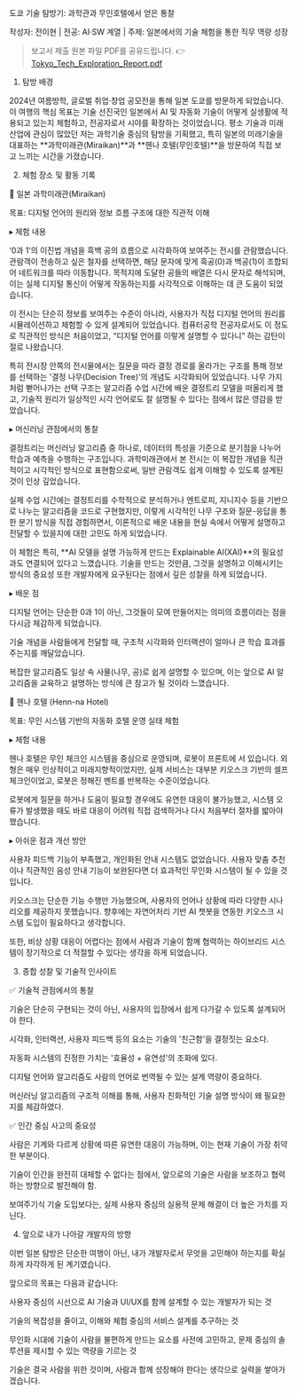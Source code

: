 도쿄 기술 탐방기: 과학관과 무인호텔에서 얻은 통찰

작성자: 전이현 | 전공: AI·SW 계열 | 주제: 일본에서의 기술 체험을 통한 직무 역량 성장

> 보고서 제출 원본 파일  PDF를 공유드립니다.
👉 [Tokyo_Tech_Exploration_Report.pdf](./japan1.pdf)

1. 탐방 배경

2024년 여름방학, 글로벌 취업·창업 공모전을 통해 일본 도쿄를 방문하게 되었습니다. 이 여행의 핵심 목표는 기술 선진국인 일본에서 AI 및 자동화 기술이 어떻게 실생활에 적용되고 있는지 체험하고, 전공자로서 시야를 확장하는 것이었습니다. 평소 기술과 미래 산업에 관심이 많았던 저는 과학기술 중심의 탐방을 기획했고, 특히 일본의 미래기술을 대표하는 **과학미래관(Miraikan)**과 **헨나 호텔(무인호텔)**을 방문하여 직접 보고 느끼는 시간을 가졌습니다.

2. 체험 장소 및 활동 기록

📍 일본 과학미래관(Miraikan)

목표: 디지털 언어의 원리와 정보 흐름 구조에 대한 직관적 이해

▸ 체험 내용

‘0과 1’의 이진법 개념을 흑백 공의 흐름으로 시각화하여 보여주는 전시를 관람했습니다. 관람객이 전송하고 싶은 철자를 선택하면, 해당 문자에 맞게 흑공(0)과 백공(1)이 조합되어 네트워크를 따라 이동합니다. 목적지에 도달한 공들의 배열은 다시 문자로 해석되며, 이는 실제 디지털 통신이 어떻게 작동하는지를 시각적으로 이해하는 데 큰 도움이 되었습니다.

이 전시는 단순히 정보를 보여주는 수준이 아니라, 사용자가 직접 디지털 언어의 원리를 시뮬레이션하고 체험할 수 있게 설계되어 있었습니다. 컴퓨터공학 전공자로서도 이 정도로 직관적인 방식은 처음이었고, “디지털 언어를 이렇게 설명할 수 있다니” 하는 감탄이 절로 나왔습니다.

특히 전시장 안쪽의 전시물에서는 질문을 따라 결정 경로를 올라가는 구조를 통해 정보를 선택하는 '결정 나무(Decision Tree)'의 개념도 시각화되어 있었습니다. 나무 가지처럼 뻗어나가는 선택 구조는 알고리즘 수업 시간에 배운 결정트리 모델을 떠올리게 했고, 기술적 원리가 일상적인 시각 언어로도 잘 설명될 수 있다는 점에서 많은 영감을 받았습니다.

▸ 머신러닝 관점에서의 통찰

결정트리는 머신러닝 알고리즘 중 하나로, 데이터의 특성을 기준으로 분기점을 나누어 학습과 예측을 수행하는 구조입니다. 과학미래관에서 본 전시는 이 복잡한 개념을 직관적이고 시각적인 방식으로 표현함으로써, 일반 관람객도 쉽게 이해할 수 있도록 설계된 것이 인상 깊었습니다.

실제 수업 시간에는 결정트리를 수학적으로 분석하거나 엔트로피, 지니지수 등을 기반으로 나누는 알고리즘을 코드로 구현했지만, 이렇게 시각적인 나무 구조와 질문-응답을 통한 분기 방식을 직접 경험하면서, 이론적으로 배운 내용을 현실 속에서 어떻게 설명하고 전달할 수 있을지에 대한 고민도 하게 되었습니다.

이 체험은 특히, **AI 모델을 설명 가능하게 만드는 Explainable AI(XAI)**의 필요성과도 연결되어 있다고 느꼈습니다. 기술을 만드는 것만큼, 그것을 설명하고 이해시키는 방식의 중요성 또한 개발자에게 요구된다는 점에서 깊은 성찰을 하게 되었습니다.

▸ 배운 점

디지털 언어는 단순한 0과 1이 아닌, 그것들이 모여 만들어지는 의미의 흐름이라는 점을 다시금 체감하게 되었습니다.

기술 개념을 사람들에게 전달할 때, 구조적 시각화와 인터랙션이 얼마나 큰 학습 효과를 주는지를 깨달았습니다.

복잡한 알고리즘도 일상 속 사물(나무, 공)로 쉽게 설명할 수 있으며, 이는 앞으로 AI 알고리즘을 교육하고 설명하는 방식에 큰 참고가 될 것이라 느꼈습니다.

📍 헨나 호텔 (Henn-na Hotel)

목표: 무인 시스템 기반의 자동화 호텔 운영 실태 체험

▸ 체험 내용

헨나 호텔은 무인 체크인 시스템을 중심으로 운영되며, 로봇이 프론트에 서 있습니다. 외형은 매우 인상적이고 미래지향적이었지만, 실제 서비스는 대부분 키오스크 기반의 셀프 체크인이었고, 로봇은 정해진 멘트를 반복하는 수준이었습니다.

로봇에게 질문을 하거나 도움이 필요할 경우에도 유연한 대응이 불가능했고, 시스템 오류가 발생했을 때도 바로 대응이 어려워 직접 검색하거나 다시 처음부터 절차를 밟아야 했습니다.

▸ 아쉬운 점과 개선 방안

사용자 피드백 기능이 부족했고, 개인화된 안내 시스템도 없었습니다. 사용자 맞춤 추천이나 직관적인 음성 안내 기능이 보완된다면 더 효과적인 무인화 시스템이 될 수 있을 것입니다.

키오스크는 단순한 기능 수행만 가능했으며, 사용자의 언어나 상황에 따라 다양한 시나리오를 제공하지 못했습니다. 향후에는 자연어처리 기반 AI 챗봇을 연동한 키오스크 시스템 도입이 필요하다고 생각합니다.

또한, 비상 상황 대응이 어렵다는 점에서 사람과 기술이 함께 협력하는 하이브리드 시스템이 장기적으로 더 적절할 수 있다는 생각을 하게 되었습니다.

3. 종합 성찰 및 기술적 인사이트

✅ 기술적 관점에서의 통찰

기술은 단순히 구현되는 것이 아닌, 사용자의 입장에서 쉽게 다가갈 수 있도록 설계되어야 한다.

시각화, 인터랙션, 사용자 피드백 등의 요소는 기술의 '친근함'을 결정짓는 요소다.

자동화 시스템의 진정한 가치는 '효율성 + 유연성'의 조화에 있다.

디지털 언어와 알고리즘도 사람의 언어로 번역될 수 있는 설계 역량이 중요하다.

머신러닝 알고리즘의 구조적 이해를 통해, 사용자 친화적인 기술 설명 방식이 왜 필요한지를 체감하였다.

✅ 인간 중심 사고의 중요성

사람은 기계와 다르게 상황에 따른 유연한 대응이 가능하며, 이는 현재 기술이 가장 취약한 부분이다.

기술이 인간을 완전히 대체할 수 없다는 점에서, 앞으로의 기술은 사람을 보조하고 협력하는 방향으로 발전해야 함.

보여주기식 기술 도입보다는, 실제 사용자 중심의 실용적 문제 해결이 더 높은 가치를 지닌다.

4. 앞으로 내가 나아갈 개발자의 방향

이번 일본 탐방은 단순한 여행이 아닌, 내가 개발자로서 무엇을 고민해야 하는지를 확실하게 자각하게 된 계기였습니다.

앞으로의 목표는 다음과 같습니다:

사용자 중심의 시선으로 AI 기술과 UI/UX를 함께 설계할 수 있는 개발자가 되는 것

기술의 복잡성을 줄이고, 이해와 체험 중심의 서비스 설계를 추구하는 것

무인화 시대에 기술이 사람을 불편하게 만드는 요소를 사전에 고민하고, 문제 중심의 솔루션을 제시할 수 있는 역량을 기르는 것

기술은 결국 사람을 위한 것이며, 사람과 함께 성장해야 한다는 생각으로 실력을 쌓아가겠습니다.


